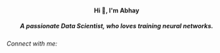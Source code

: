 <h4 align="center">Hi 👋, I'm Abhay</h4>
<h5 align="center">A passionate Data Scientist, who loves training neural networks.</h5>

<h6 align="left">Connect with me:</h6>
<p align="left">
</p>
